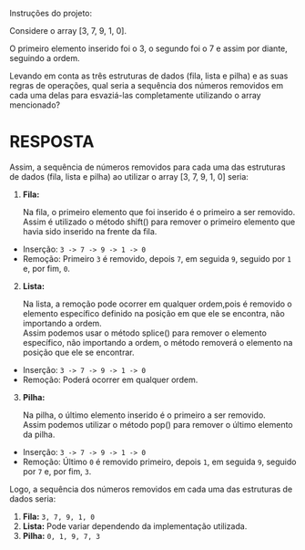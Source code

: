 Instruções do projeto:

Considere o array [3, 7, 9, 1, 0].

O primeiro elemento inserido foi o 3, o segundo foi o 7 e assim por diante, seguindo a ordem.

Levando em conta as três estruturas de dados (fila, lista e pilha) e as suas regras de operações, qual seria a sequência dos números removidos em cada uma delas para esvaziá-las completamente utilizando o array mencionado?

# RESPOSTA

Assim, a sequência de números removidos para cada uma das estruturas de dados (fila, lista e pilha) ao utilizar o array [3, 7, 9, 1, 0] seria:

1. **Fila:**
   
   Na fila, o primeiro elemento que foi inserido é o primeiro a ser removido. <br>
   Assim é utilizado o método shift() para remover o primeiro elemento que havia sido inserido na frente da fila.
  - Inserção: `3 -> 7 -> 9 -> 1 -> 0`
  - Remoção: Primeiro `3` é removido, depois `7`, em seguida `9`, seguido por `1` e, por fim, `0`.

2. **Lista:**
   
   Na lista, a remoção pode ocorrer em qualquer ordem,pois é removido o elemento específico definido na posição em que ele se encontra, 
   não importando a ordem. <br>
   Assim podemos usar o método splice() para remover o elemento específico, não importando a ordem, o método removerá o elemento na 
   posição que ele se encontrar.
  - Inserção: `3 -> 7 -> 9 -> 1 -> 0`
  - Remoção: Poderá ocorrer em qualquer ordem.


3. **Pilha:**
   
   Na pilha, o último elemento inserido é o primeiro a ser removido. <br>
   Assim podemos utilizar o método pop() para remover o último elemento da pilha.
  - Inserção: `3 -> 7 -> 9 -> 1 -> 0`
  - Remoção: Último `0` é removido primeiro, depois `1`, em seguida `9`, seguido por `7` e, por fim, `3`.


Logo, a sequência dos números removidos em cada uma das estruturas de dados seria:

1. **Fila:** `3, 7, 9, 1, 0`
2. **Lista:** Pode variar dependendo da implementação utilizada.
3. **Pilha:** `0, 1, 9, 7, 3`

